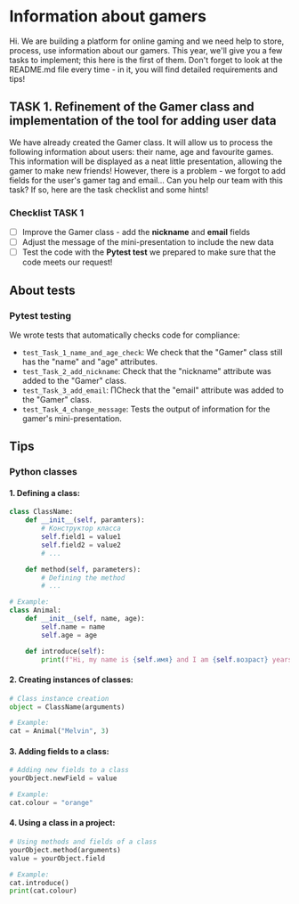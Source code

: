 # Information about gamers
Hi. We are building a platform for online gaming and we need help to store, process, use information about our gamers. This year, we'll give you a few tasks to implement; this here is the first of them.  Don't forget to look at the README.md file every time - in it, you will find detailed requirements and tips!

## TASK 1. Refinement of the Gamer class and implementation of the tool for adding user data
We have already created the Gamer class. It will allow us to process the following information about users: their name, age and favourite games. This information will be displayed as a neat little presentation, allowing the gamer to make new friends! However, there is a problem - we forgot to add fields for the user's gamer tag  and email... Can you help our team with this task? If so, here are the task checklist and some hints!


### Checklist TASK 1
 - [ ] Improve the Gamer class - add the **nickname** and **email** fields
 - [ ] Adjust the message of the mini-presentation to include the new data
 - [ ] Test the code with the **Pytest test** we prepared to make sure that the code meets our request!

## About tests

### Pytest testing
We wrote tests that automatically checks code for compliance:
-   `test_Task_1_name_and_age_check`: We check that the "Gamer" class still has the "name" and "age" attributes.
-   `test_Task_2_add_nickname`: Check that the "nickname" attribute was added to the "Gamer" class.
-   `test_Task_3_add_email`: ПCheck that the "email" attribute was added to the "Gamer" class.
-   `test_Task_4_change_message`: Tests the output of information for the gamer's mini-presentation.

## Tips

### Python classes

#### 1. Defining a class:
```python
class ClassName:
    def __init__(self, paramters):
        # Конструктор класса
        self.field1 = value1
        self.field2 = value2
        # ...

    def method(self, parameters):
        # Defining the method
        # ...

# Example:
class Animal:
    def __init__(self, name, age):
        self.name = name
        self.age = age

    def introduce(self):
        print(f"Hi, my name is {self.имя} and I am {self.возраст} years old.")
```
#### 2. Creating instances of classes:
```python
# Сlass instance creation
object = ClassName(arguments)

# Example:
cat = Animal("Melvin", 3)
```
#### 3. Adding fields to a class:
```python
# Adding new fields to a class
yourObject.newField = value

# Example:
cat.colour = "orange"
```
#### 4. Using a class in a project:
```python
# Using methods and fields of a class
yourObject.method(arguments) 
value = yourObject.field

# Example:
cat.introduce()
print(cat.colour)
```